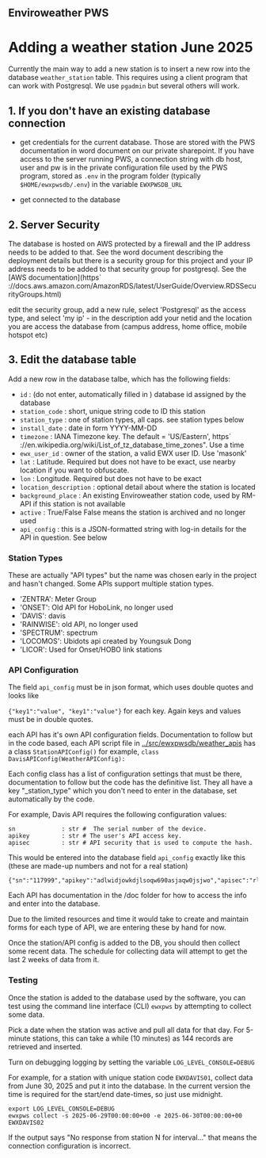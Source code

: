 ## Enviroweather PWS 

# Adding a weather station June 2025

Currently the main way to add a new station is to insert a new row into the 
database `weather_station` table.  This requires using a client program that 
can work with Postgresql.  We use `pgadmin` but several others will work. 

## 1. If you don't have an existing database connection

 - get credentials for the current database. Those are stored with the PWS
 documentation in word document on our private sharepoint.   If you have access
 to the server running PWS, a connection string with db host, user and pw is 
 in the private configuration file used by the PWS program, stored as `.env` 
 in the program folder (typically
 `$HOME/ewxpwsdb/.env`) in the variable `EWXPWSDB_URL`

 - get connected to the database 


## 2. Server Security

The database is hosted on AWS protected by a firewall and the IP address needs 
to be added to that.   See the word document describing the deployment details 
but there is a security group for this project and your IP address needs to be 
added to that security group for postgresql.   See the 
[AWS documentation](https` ://docs.aws.amazon.com/AmazonRDS/latest/UserGuide/Overview.RDSSecurityGroups.html)

edit the security group, add a new rule, select 'Postgresql' as the access type, 
and select 'my ip' - in the description add your netid and the location you are 
access the database from (campus address, home office, mobile hotspot etc)

## 3. Edit the database table

Add a new row in the database talbe, which has the following fields: 

- `id` : (do not enter, automatically filled in ) database id assigned by the database
- `station_code` : short, unique string code to ID this station 
- `station_type` : one of station types, all caps.  see station types below
- `install_date` : date in form YYYY-MM-DD
- `timezone` : IANA Timezone key. The default = 'US/Eastern',  https` ://en.wikipedia.org/wiki/List_of_tz_database_time_zones".  Use a time
- `ewx_user_id` : owner of the station, a valid EWX user ID.  Use 'masonk'
- `lat` : Latitude.  Required but does not have to be exact, use nearby location if you want to obfuscate.  
- `lon` : Longitude. Required but does not have to be exact
- `location_description` : optional detail about where the station is located
- `background_place` : An existing Enviroweather station code, used by RM-API if this station is not available
- `active` : True/False  False means the station is archived and no longer used
- `api_config` : this is a JSON-formatted string with log-in details for the API in question.  See below

###  Station Types

These are actually "API types" but the name was chosen early in the project
and hasn't changed.   Some APIs support multiple station types. 

- 'ZENTRA': Meter Group
- 'ONSET': Old API for HoboLink, no longer used
- 'DAVIS': davis
- 'RAINWISE': old API, no longer used
- 'SPECTRUM': spectrum
- 'LOCOMOS': Ubidots api created by Youngsuk Dong
- 'LICOR': Used for Onset/HOBO link stations

### API Configuration

The field `api_config` must be in json format, which uses double quotes and looks like

`{"key1":"value", "key1":"value"}`  for each key.  Again keys and values must be 
in double quotes.

each API has it's own API configuration fields.   Documentation to follow but in the 
code based, each API script file in [../src/ewxpwsdb/weather_apis](../src/ewxpwsdb/weather_apis) 
has a class `StationAPIConfig()`  for example, `class DavisAPIConfig(WeatherAPIConfig):`

Each config class has a list of configuration settings that must be there, documentation
to follow but the code has the definitive list.   They all have a key "_station_type" which 
you don't need to enter in the database, set automatically by the code. 

For example, Davis API requires the following configuration values: 

```
sn             : str #  The serial number of the device.
apikey         : str # The user's API access key. 
apisec         : str # API security that is used to compute the hash.
```

This would be entered into the database field `api_config` exactly like this 
(these are made-up numbers and not for a real station)

```
{"sn":"117999","apikey":"adlwidjowkdjlsoqw690asjaqw0jsjwo","apisec":"rlsiel89lssljwie9s080spsdps03xd3"}
```

Each API has documentation in the /doc folder for how to access the info and 
enter into the database. 

Due to the limited resources and time it would take to create and maintain forms for each type
of API, we are entering these by hand for now.  

Once the station/API config is added to the DB, you should then collect some recent 
data.   The schedule for collecting data will attempt to get the last 2 weeks of data 
from it.  

### Testing

Once the station is added to the database used by the software, you can test 
using the command line interface (CLI) `ewxpws` by attempting to collect some data. 

Pick a date when the station was active and pull all data for that day.  For 
5-minute stations, this can take a while (10 minutes) as 144 records are retrieved 
and inserted.  

Turn on debugging logging by setting the variable `LOG_LEVEL_CONSOLE=DEBUG`

For example, for a station with unique station code `EWXDAVIS01`, collect data 
from June 30, 2025 and put it into the database.  In the current version the time
is required for the start/end date-times, so just use midnight. 

```
export LOG_LEVEL_CONSOLE=DEBUG
ewxpws collect -s 2025-06-29T00:00:00+00 -e 2025-06-30T00:00:00+00 EWXDAVIS02
```

If the output says "No response from station N for interval..." that means the 
connection configuration is incorrect.   

